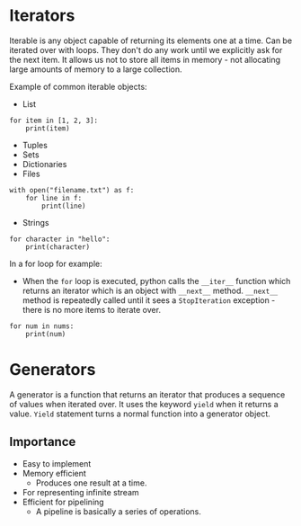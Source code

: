 # Iterators

Iterable is any object capable of returning its elements one at a time. Can be iterated over
with loops. They don't do any work until we explicitly ask for the next item. It allows us not
to store all items in memory - not allocating large amounts of memory to a large collection.

Example of common iterable objects:

- List

````
for item in [1, 2, 3]:
    print(item)
````

- Tuples
- Sets
- Dictionaries
- Files

````
with open("filename.txt") as f:
    for line in f:
        print(line)
````

- Strings

````
for character in "hello":
    print(character)
````

In a for loop for example:

- When the `for` loop is executed, python calls the `__iter__` function which returns an
  iterator which is an object with `__next__` method. `__next__` method is repeatedly called
  until it sees a `StopIteration` exception - there is no more items to iterate over.

````
for num in nums:
    print(num)
````

# Generators

A generator is a function that returns an iterator that produces a sequence of values when
iterated over. It uses the keyword `yield` when it returns a value. `Yield` statement turns a
normal function into a generator object.

## Importance

- Easy to implement
- Memory efficient
    - Produces one result at a time.
- For representing infinite stream
- Efficient for pipelining
    - A pipeline is basically a series of operations.